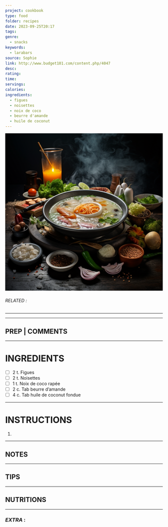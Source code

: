 ```yaml
---
project: cookbook
type: food
folder: recipes
date: 2023-09-25T20:17
tags: 
genre:
  - snacks
keywords:
  - larabars
source: Sophie
link: http://www.budget101.com/content.php/4047
desc: 
rating: 
time: 
servings: 
calories: 
ingredients:
  - figues
  - noisettes
  - noix de coco
  - beurre d'amande
  - huile de coconut
---
```


![IMAGE](_default.png)

###### *RELATED* : 
---


---
## PREP | COMMENTS



---
# INGREDIENTS

- [ ] 2 t. Figues
- [ ] 2 t. Noisettes
- [ ] 1 t. Noix de coco rapée
- [ ] 2 c. Tab beurre d’amande
- [ ] 4 c. Tab huile de coconut fondue

---
# INSTRUCTIONS

1. 

---
## NOTES



---
## TIPS



---
## NUTRITIONS



---
### *EXTRA* :



